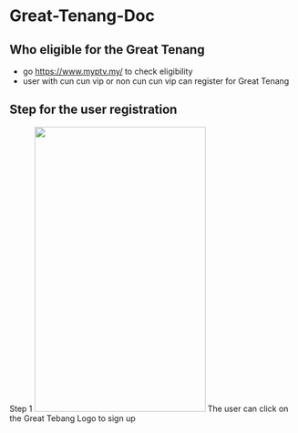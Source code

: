 # Great-Tenang-Doc


## Who eligible for the Great Tenang
- go https://www.myptv.my/ to check eligibility
- user with cun cun vip or non cun cun vip can register for Great Tenang


## Step for the user registration

Step 1
<img src="https://user-images.githubusercontent.com/22178479/155059029-9a1c1991-6f1d-4ebd-abe2-3f262d4032c4.jpg" width="300" height="500">
The user can click on the Great Tebang Logo to sign up
